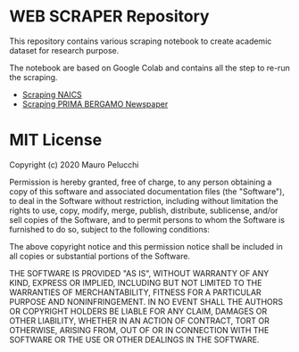 # WEB SCRAPER Repository
This repository contains various scraping notebook to create academic dataset for research purpose.

The notebook are based on Google Colab and contains all the step to re-run the scraping.

- [Scraping NAICS](https://github.com/mauropelucchi/scraper-repo/blob/main/notebook/NAICS/Web_Scraping_with_Selenium_NAICS.ipynb)
- [Scraping PRIMA BERGAMO Newspaper](https://github.com/mauropelucchi/scraper-repo/blob/main/notebook/primabergamo/PRIMA_News_scraper.ipynb)


# MIT License

Copyright (c) 2020 Mauro Pelucchi

Permission is hereby granted, free of charge, to any person obtaining a copy
of this software and associated documentation files (the "Software"), to deal
in the Software without restriction, including without limitation the rights
to use, copy, modify, merge, publish, distribute, sublicense, and/or sell
copies of the Software, and to permit persons to whom the Software is
furnished to do so, subject to the following conditions:

The above copyright notice and this permission notice shall be included in all
copies or substantial portions of the Software.

THE SOFTWARE IS PROVIDED "AS IS", WITHOUT WARRANTY OF ANY KIND, EXPRESS OR
IMPLIED, INCLUDING BUT NOT LIMITED TO THE WARRANTIES OF MERCHANTABILITY,
FITNESS FOR A PARTICULAR PURPOSE AND NONINFRINGEMENT. IN NO EVENT SHALL THE
AUTHORS OR COPYRIGHT HOLDERS BE LIABLE FOR ANY CLAIM, DAMAGES OR OTHER
LIABILITY, WHETHER IN AN ACTION OF CONTRACT, TORT OR OTHERWISE, ARISING FROM,
OUT OF OR IN CONNECTION WITH THE SOFTWARE OR THE USE OR OTHER DEALINGS IN THE
SOFTWARE.